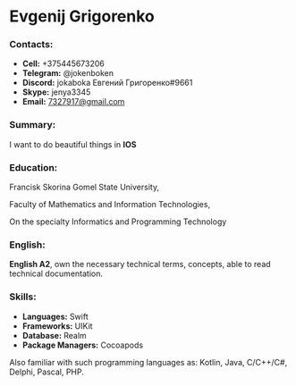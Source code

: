 # Evgenij Grigorenko 

### Contacts:
- **Cell:** +375445673206
- **Telegram:**  @jokenboken
- **Discord:** jokaboka Евгений Григоренко#9661
- **Skype:** jenya3345
- **Email:** 7327917@gmail.com

### Summary:

I want to do beautiful things in **IOS**

### Education:
Francisk Skorina Gomel State University,

Faculty of Mathematics and Information Technologies,

On the specialty Informatics and Programming Technology

### English:
**English A2**, own the necessary technical terms,
concepts, able to read technical documentation.

### Skills:
- **Languages:** Swift
- **Frameworks:** UIKit
- **Database:** Realm
- **Package Managers:** Cocoapods

Also familiar with such programming languages as: Kotlin, Java, C/C++/C#, Delphi, Pascal, PHP.
